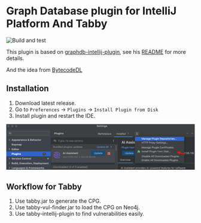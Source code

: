 # Graph Database plugin for IntelliJ Platform And Tabby

![Build and test](https://github.com/albertoventurini/graphdb-intellij-plugin/actions/workflows/build-plugin.yaml/badge.svg)

This plugin is based on [graphdb-intellij-plugin](https://github.com/albertoventurini/graphdb-intellij-plugin), see his [README](README_OLD.md) for more details.

And the idea from [BytecodeDL](https://github.com/BytecodeDL/graphdb-intellij-plugin)
## Installation

1. Download latest release.
2. Go to `Preferences` -> `Plugins` -> `Install Plugin from Disk`
3. Install plugin and restart the IDE.

![img.png](img.png)

## Workflow for Tabby

1. Use tabby.jar to generate the CPG.
2. Use tabby-vul-finder.jar to load the CPG on Neo4j.
3. Use tabby-intellij-plugin to find vulnerabilities easily.

